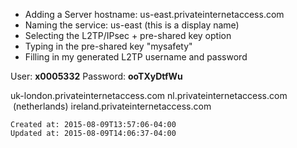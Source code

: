 
*   Adding a Server hostname: us-east.privateinternetaccess.com
*   Naming the service: us-east (this is a display name) 
*   Selecting the L2TP/IPsec + pre-shared key option 
*   Typing in the pre-shared key "mysafety" 
*   Filling in my generated L2TP username and password

User: **x0005332**
Password: **ooTXyDtfWu**

uk-london.privateinternetaccess.com
nl.privateinternetaccess.com  (netherlands)
ireland.privateinternetaccess.com

    Created at: 2015-08-09T13:57:06-04:00
    Updated at: 2015-08-09T14:06:37-04:00

